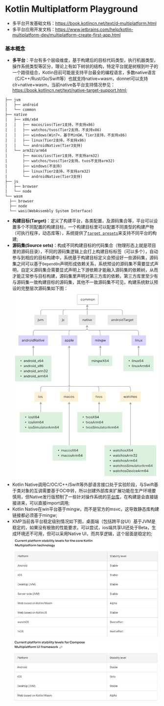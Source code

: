 # Kotlin Multiplatform Playground

- 多平台开发基础文档：https://book.kotlincn.net/text/d-multiplatform.html
- 多平台应用开发文档：https://www.jetbrains.com/help/kotlin-multiplatform-dev/multiplatform-create-first-app.html
### 基本概念
- **多平台**：平台有多个层级维度，基于构建后的目标代码类型，执行机器类型，操作系统类型等区分，理论上有如下树状的结构，特定平台就是树根到叶子的一个路径组合，Kotlin目前可能是支持平台最全的编程语言，多数native语言（C/C++/Rust/Go/Swift等）也就支持native+wasm，donnet可以支持clr+native+wasm，当前native各平台支持情况参见：https://book.kotlincn.net/text/native-target-support.html;
```
├── jvm
│   ├── android
│   └── common
├── native
│   ├── x86/x64
│   │   ├── macos/ios(Tier1支持，不支持x86)
│   │   ├── watchos/tvos(Tier2支持，不支持x86)
│   │   ├── windows(Win7+，基于MinGW，Tier3支持，不支持x86)
│   │   ├── linux(Tier2支持，不支持x86)
│   │   └── androidNative(Tier3支持)
│   └── arm32/arm64
│       ├── macos/ios(Tier1支持，不支持arm32)
│       ├── watchos/tvos(Tier2支持，tvos不支持arm32)
│       ├── windows(不支持)
│       ├── linux(Tier2支持，不支持arm32)
│       └── androidNative(Tier3支持)
├── js
│   ├── browser
│   └── node
└── wasm
  ├── browser
  ├── node
  └── wasi(WebAssembly System Interface)
```
- **构建目标(Target)**：定义了构建平台，各类配置，及源码集合等，平台可以设置多个不同配置的构建目标，一个构建目标里可以配置不同类型的构建产物（可执行程序，动态库等），系统提供了[`target presets`](https://book.kotlincn.net/text/multiplatform-dsl-reference.html#%E7%9B%AE%E6%A0%87)来支持不同平台的构建;
- **源码集(Source sets)**：构成不同构建目标的代码集合（物理形态上就是项目里的源码目录），不同的源码集逻辑上会打上构建目标标签（可以多个），自动参与到相应的目标构建中，系统基于构建目标定义会预设好一些源码集，源码集之间可以基于`DependOn`声明形成依赖关系，系统预设的源码集不需要显式声明，自定义源码集合需要显式声明上下游依赖才能融入源码集的依赖树，从而才能正常参与目标构建，源码集里声明对第三方库的依赖，第三方库里至少有与源码集一致构建目标的源码集，其他不一致源码集不可见，构建系统默认预设的完整层次源码集如下图：
![full_hierarchy_template](full_hierarchy_template.png)
- Kotlin Native调用C/OC/C++/Swift等外部语言接口处于实验阶段，与Swift基于类对象的互调需要基于OC中转，所以创建外部库来扩展功能在生产环境要慎用，但Native发行版预制了一些针对操作系统的[平台库](https://book.kotlincn.net/text/native-platform-libs.html)，在构建是会直接链接进来，可以直接import调用;
- Kotlin Native在win平台基于mingw，而不是官方的msvc，这导致静态库构建链接都必须基于mingw;
- KMP当前各平台稳定级别情况如下图，桌面端（包括跨平台UI）基于JVM是稳定的，如果没有极致的性能要求，可以尝试，ios端共享UI还处于Beta，生成环境还不可用，但可以采用Native UI，而共享逻辑，这个层面是稳定的;
![stability_level](stability_level.png)
![kcp_stability_level](kcp_stability_level.png)